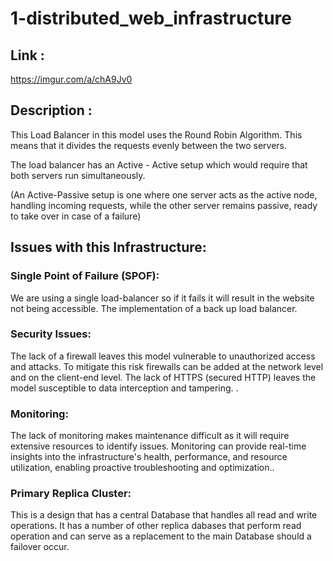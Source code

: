 # 1-distributed_web_infrastructure

## Link :
https://imgur.com/a/chA9Jv0

## Description :

This Load Balancer in this model uses the Round Robin Algorithm. This means that it divides the requests evenly between the two servers.

The load balancer has an Active - Active setup which would require that both servers run simultaneously.

(An Active-Passive setup is one where  one server acts as the active node, handling incoming requests, while the other server remains passive, ready to take over in case of a failure)

## Issues with this Infrastructure:

### Single Point of Failure (SPOF):

We are using a single load-balancer so if it fails it will result in the website not being accessible. The implementation of a back up load balancer.

### Security Issues:

The lack of a firewall leaves this model vulnerable to unauthorized access and attacks. To mitigate this risk firewalls can be added at the network level and on the client-end level. The lack of HTTPS (secured HTTP) leaves the model susceptible to data interception and tampering.
 .
### Monitoring:

The lack of monitoring makes maintenance difficult as it will require extensive resources to identify issues. Monitoring can provide real-time insights into the infrastructure's health, performance, and resource utilization, enabling proactive troubleshooting and optimization..

### Primary Replica Cluster:

This is a design that has a central Database that handles all read and write operations. It has a number of other replica dabases that perform read operation and can serve as a replacement to the main Database should a failover occur.